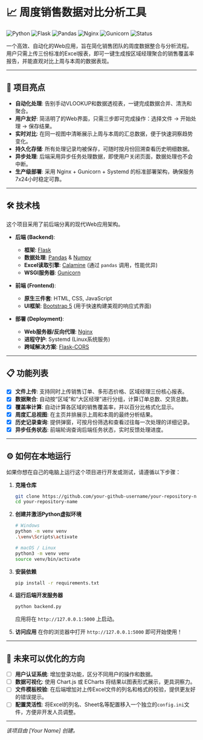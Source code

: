 # 📈 周度销售数据对比分析工具

![Python](https://img.shields.io/badge/Python-3.8+-blue.svg) ![Flask](https://img.shields.io/badge/Flask-2.x-green.svg) ![Pandas](https://img.shields.io/badge/Pandas-1.x-orange.svg) ![Nginx](https://img.shields.io/badge/Nginx-gray.svg) ![Gunicorn](https://img.shields.io/badge/Gunicorn-informational) ![Status](https://img.shields.io/badge/status-active-success.svg)

一个高效、自动化的Web应用，旨在简化销售团队的周度数据整合与分析流程。用户只需上传三份标准的Excel报表，即可一键生成按区域经理聚合的销售覆盖率报告，并能直观对比上周与本周的数据表现。

---

## 🚀 项目亮点

- **自动化处理**: 告别手动VLOOKUP和数据透视表，一键完成数据合并、清洗和聚合。
- **用户友好**: 简洁明了的Web界面，只需三步即可完成操作：选择文件 -> 开始处理 -> 保存结果。
- **实时对比**: 在同一视图中清晰展示上周与本周的汇总数据，便于快速洞察趋势变化。
- **持久化存储**: 所有处理记录均被保存，可随时按月份回溯查看历史明细数据。
- **异步处理**: 后端采用异步任务处理数据，即使用户关闭页面，数据处理也不会中断。
- **生产级部署**: 采用 Nginx + Gunicorn + Systemd 的标准部署架构，确保服务7x24小时稳定可靠。

---

## 🛠️ 技术栈

这个项目采用了前后端分离的现代Web应用架构。

- **后端 (Backend)**:
  - **框架**: [Flask](https://flask.palletsprojects.com/)
  - **数据处理**: [Pandas](https://pandas.pydata.org/) & [Numpy](https://numpy.org/)
  - **Excel读取引擎**: [Calamine](https://github.com/pwwang/calamine-python) (通过 `pandas` 调用，性能优异)
  - **WSGI服务器**: [Gunicorn](https://gunicorn.org/)

- **前端 (Frontend)**:
  - **原生三件套**: HTML, CSS, JavaScript
  - **UI框架**: [Bootstrap 5](https://getbootstrap.com/) (用于快速构建美观的响应式界面)

- **部署 (Deployment)**:
  - **Web服务器/反向代理**: [Nginx](https://www.nginx.com/)
  - **进程守护**: Systemd (Linux系统服务)
  - **跨域解决方案**: [Flask-CORS](https://flask-cors.readthedocs.io/)

---

## 📋 功能列表

- [x] **文件上传**: 支持同时上传销售订单、多形态价格、区域经理三份核心报表。
- [x] **数据聚合**: 自动按“区域”和“大区经理”进行分组，计算订单总数、交货总数。
- [x] **覆盖率计算**: 自动计算各区域的销售覆盖率，并以百分比格式化显示。
- [x] **周度汇总视图**: 在主页并排展示上周和本周的最终分析结果。
- [x] **历史记录查询**: 提供弹窗，可按月份筛选和查看过往每一次处理的详细记录。
- [x] **异步任务状态**: 前端轮询查询后端任务状态，实时反馈处理进度。

---

## ⚙️ 如何在本地运行

如果你想在自己的电脑上运行这个项目进行开发或测试，请遵循以下步骤：

1.  **克隆仓库**
    ```bash
    git clone https://github.com/your-github-username/your-repository-name.git
    cd your-repository-name
    ```

2.  **创建并激活Python虚拟环境**
    ```bash
    # Windows
    python -m venv venv
    .\venv\Scripts\activate
    
    # macOS / Linux
    python3 -m venv venv
    source venv/bin/activate
    ```

3.  **安装依赖**
    ```bash
    pip install -r requirements.txt
    ```

4.  **运行后端开发服务器**
    ```bash
    python backend.py
    ```
    应用将在 `http://127.0.0.1:5000` 上启动。

5.  **访问应用**
    在你的浏览器中打开 `http://127.0.0.1:5000` 即可开始使用！

---

## 📜 未来可以优化的方向

- [ ] **用户认证系统**: 增加登录功能，区分不同用户的操作和数据。
- [ ] **数据可视化**: 使用 Chart.js 或 ECharts 将结果以图表形式展示，更具洞察力。
- [ ] **文件模板校验**: 在后端增加对上传Excel文件的列名和格式的校验，提供更友好的错误提示。
- [ ] **配置灵活性**: 将Excel的列名、Sheet名等配置移入一个独立的`config.ini`文件，方便非开发人员调整。

---

*该项目由 [Your Name] 创建。*
